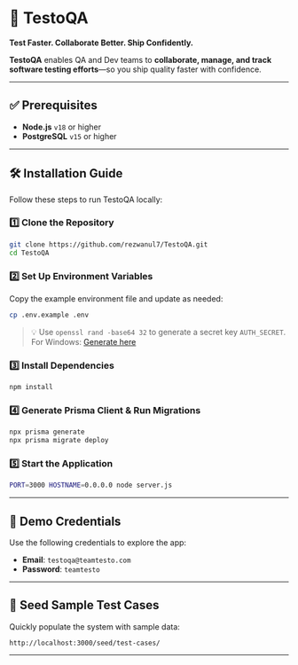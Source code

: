 # 🚀 TestoQA

**Test Faster. Collaborate Better. Ship Confidently.**

**TestoQA** enables QA and Dev teams to **collaborate, manage, and track software testing efforts**—so you ship quality
faster
with confidence.

---

## ✅ Prerequisites

- **Node.js** `v18` or higher
- **PostgreSQL** `v15` or higher

---

## 🛠️ Installation Guide

Follow these steps to run TestoQA locally:

### 1️⃣ Clone the Repository

```bash
git clone https://github.com/rezwanul7/TestoQA.git
cd TestoQA
```

### 2️⃣ Set Up Environment Variables

Copy the example environment file and update as needed:

```bash
cp .env.example .env
```

> 💡 Use `openssl rand -base64 32` to generate a secret key `AUTH_SECRET`.
> For Windows: [Generate here](https://generate-secret.vercel.app/32)

### 3️⃣ Install Dependencies

```bash
npm install
```

### 4️⃣ Generate Prisma Client & Run Migrations

```bash
npx prisma generate
npx prisma migrate deploy
```

### 5️⃣ Start the Application

```bash
PORT=3000 HOSTNAME=0.0.0.0 node server.js
```

---

## 🔐 Demo Credentials

Use the following credentials to explore the app:

* **Email**: `testoqa@teamtesto.com`
* **Password**: `teamtesto`

---

## 🌱 Seed Sample Test Cases

Quickly populate the system with sample data:

```
http://localhost:3000/seed/test-cases/
```

---